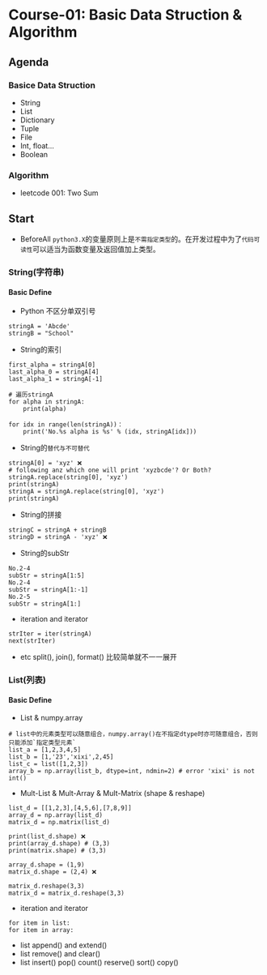 # Course-01: Basic Data Struction & Algorithm
## Agenda
### Basice Data Struction
* String
* List
* Dictionary
* Tuple
* File
* Int, float...
* Boolean

### Algorithm
* leetcode 001: Two Sum

## Start
* BeforeAll `python3.X`的变量原则上是`不需指定类型`的。在开发过程中为了`代码可读性`可以适当为函数变量及返回值加上类型。

### String(字符串)
#### Basic Define
* Python 不区分单双引号

```
stringA = 'Abcde'
stringB = "School"
```
* String的索引
```
first_alpha = stringA[0]
last_alpha_0 = stringA[4]
last_alpha_1 = stringA[-1]

# 遍历stringA
for alpha in stringA:
    print(alpha)

for idx in range(len(stringA))：
    print('No.%s alpha is %s' % (idx, stringA[idx]))
```
* String的`替代与不可替代`
```
stringA[0] = 'xyz' ❌
# following anz which one will print 'xyzbcde'? Or Both?
stringA.replace(string[0], 'xyz')
print(stringA)
stringA = stringA.replace(string[0], 'xyz')
print(stringA)
```
* String的拼接
```
stringC = stringA + stringB
stringD = stringA - 'xyz' ❌
```
* String的subStr
```
No.2-4
subStr = stringA[1:5]
No.2-4
subStr = stringA[1:-1]
No.2-5
subStr = stringA[1:]
```

* iteration and iterator
```
strIter = iter(stringA)
next(strIter)
```
* etc split(), join(), format() 比较简单就不一一展开


### List(列表)
#### Basic Define
* List & numpy.array
```
# list中的元素类型可以随意组合，numpy.array()在不指定dtype时亦可随意组合，否则只能添加`指定类型元素`
list_a = [1,2,3,4,5]
list_b = [1,'23','xixi',2,45]
list_c = list([1,2,3])
array_b = np.array(list_b, dtype=int, ndmin=2) # error 'xixi' is not int()
```
* Mult-List & Mult-Array & Mult-Matrix (shape & reshape)

```
list_d = [[1,2,3],[4,5,6],[7,8,9]]
array_d = np.array(list_d)
matrix_d = np.matrix(list_d)

print(list_d.shape) ❌
print(array_d.shape) # (3,3)
print(matrix.shape) # (3,3)

array_d.shape = (1,9)
matrix_d.shape = (2,4) ❌

matrix_d.reshape(3,3)
matrix_d = matrix_d.reshape(3,3)
```

* iteration and iterator
```
for item in list:
for item in array:
```

* list append() and extend()
* list remove() and clear()
* list insert() pop() count() reserve() sort() copy()
